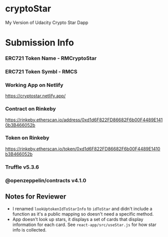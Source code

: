 # cryptoStar
My Version of Udacity Crypto Star Dapp

# Submission Info
### ERC721 Token Name - RMCryptoStar
### ERC721 Token Symbl - RMCS
### Working App on Netlify
https://cryptostar.netlify.app/
### Contract on Rinkeby
https://rinkeby.etherscan.io/address/0xd1d6F822FD86682F6b00F4489E1410b3B466052b
### Token on Rinkeby
https://rinkeby.etherscan.io/token/0xd1d6F822FD86682F6b00F4489E1410b3B466052b
### Truffle v5.3.6
### @openzeppelin/contracts v4.1.0

## Notes for Reviewer
- I renamed `lookUptokenIdToStarInfo` to `idToStar` and didn't include a function as it's a public mapping so doesn't need a specific method.
- App doesn't look up stars, it displays a set of cards that display information for each card. See `react-app/src/useStar.js` for how star info is collected.

